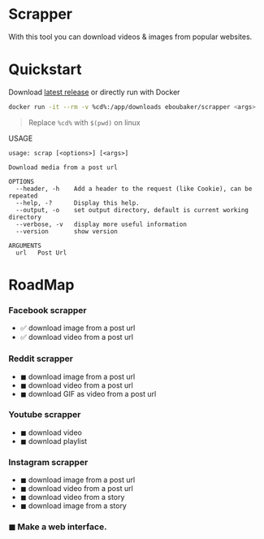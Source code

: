 # Scrapper

With this tool you can download videos & images from popular websites.

# Quickstart

Download [latest release](https://github.com/Eboubaker/Scrapper/releases/latest) or directly run with Docker

```bash
docker run -it --rm -v %cd%:/app/downloads eboubaker/scrapper <args>
```

> Replace `%cd%` with `$(pwd)` on linux

USAGE

```
usage: scrap [<options>] [<args>]

Download media from a post url

OPTIONS
  --header, -h    Add a header to the request (like Cookie), can be repeated
  --help, -?      Display this help.
  --output, -o    set output directory, default is current working directory
  --verbose, -v   display more useful information
  --version       show version

ARGUMENTS
  url   Post Url
```

# RoadMap

### Facebook scrapper

- ✅ download image from a post url
- ✅ download video from a post url

### Reddit scrapper

- ◼ download image from a post url
- ◼ download video from a post url
- ◼ download GIF as video from a post url

### Youtube scrapper

- ◼ download video
- ◼ download playlist

### Instagram scrapper

- ◼ download image from a post url
- ◼ download video from a post url
- ◼ download video from a story
- ◼ download image from a story

### ◼ Make a web interface.
